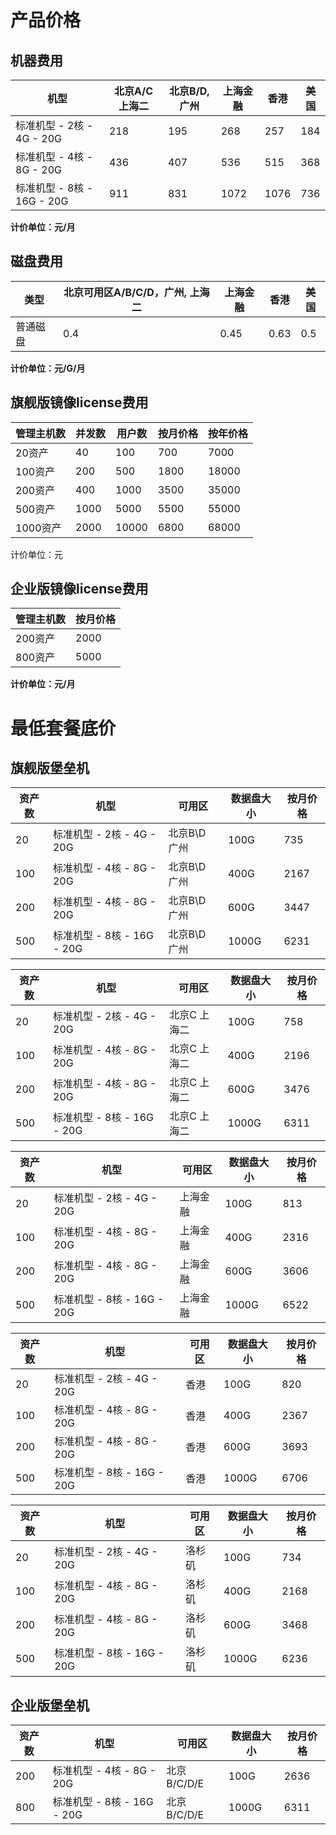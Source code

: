

# 产品价格

## 机器费用

| 机型                    | 北京A/C 上海二 | 北京B/D,广州 | 上海金融 | 香港   | 美国  |
| --------------------- | --------- | -------- | ---- | ---- | --- |
| 标准机型 - 2核 - 4G - 20G  | 218       | 195      | 268  | 257  | 184 |
| 标准机型 - 4核 - 8G - 20G  | 436       | 407      | 536  | 515  | 368 |
| 标准机型 - 8核 - 16G - 20G | 911       | 831      | 1072 | 1076 | 736 |

**计价单位：元/月**

## 磁盘费用

| 类型   | 北京可用区A/B/C/D，广州, 上海二 | 上海金融 | 香港   | 美国  |
| ---- | -------------------- | ---- | ---- | --- |
| 普通磁盘 | 0.4                  | 0.45 | 0.63 | 0.5 |

**计价单位：元/G/月**

## 旗舰版镜像license费用

| 管理主机数  | 并发数  | 用户数   | 按月价格 | 按年价格  |
| ------ | ---- | ----- | ---- | ----- |
| 20资产   | 40   | 100   | 700  | 7000  |
| 100资产  | 200  | 500   | 1800 | 18000 |
| 200资产  | 400  | 1000  | 3500 | 35000 |
| 500资产  | 1000 | 5000  | 5500 | 55000 |
| 1000资产 | 2000 | 10000 | 6800 | 68000 |

计价单位：元

## 企业版镜像license费用

| 管理主机数 | 按月价格 |
| ----- | ---- |
| 200资产 | 2000 |
| 800资产 | 5000 |

**计价单位：元/<wrap em>月</wrap>**

# 最低套餐底价

## 旗舰版堡垒机

| 资产数 | 机型                    | 可用区       | 数据盘大小 | 按月价格 |
| --- | --------------------- | --------- | ----- | ---- |
| 20  | 标准机型 - 2核 - 4G - 20G  | 北京B\\D 广州 | 100G  | 735  |
| 100 | 标准机型 - 4核 - 8G - 20G  | 北京B\\D 广州 | 400G  | 2167 |
| 200 | 标准机型 - 4核 - 8G - 20G  | 北京B\\D 广州 | 600G  | 3447 |
| 500 | 标准机型 - 8核 - 16G - 20G | 北京B\\D 广州 | 1000G | 6231 |

| 资产数 | 机型                    | 可用区     | 数据盘大小 | 按月价格 |
| --- | --------------------- | ------- | ----- | ---- |
| 20  | 标准机型 - 2核 - 4G - 20G  | 北京C 上海二 | 100G  | 758  |
| 100 | 标准机型 - 4核 - 8G - 20G  | 北京C 上海二 | 400G  | 2196 |
| 200 | 标准机型 - 4核 - 8G - 20G  | 北京C 上海二 | 600G  | 3476 |
| 500 | 标准机型 - 8核 - 16G - 20G | 北京C 上海二 | 1000G | 6311 |

| 资产数 | 机型                    | 可用区  | 数据盘大小 | 按月价格 |
| --- | --------------------- | ---- | ----- | ---- |
| 20  | 标准机型 - 2核 - 4G - 20G  | 上海金融 | 100G  | 813  |
| 100 | 标准机型 - 4核 - 8G - 20G  | 上海金融 | 400G  | 2316 |
| 200 | 标准机型 - 4核 - 8G - 20G  | 上海金融 | 600G  | 3606 |
| 500 | 标准机型 - 8核 - 16G - 20G | 上海金融 | 1000G | 6522 |

| 资产数 | 机型                    | 可用区 | 数据盘大小 | 按月价格 |
| --- | --------------------- | --- | ----- | ---- |
| 20  | 标准机型 - 2核 - 4G - 20G  | 香港  | 100G  | 820  |
| 100 | 标准机型 - 4核 - 8G - 20G  | 香港  | 400G  | 2367 |
| 200 | 标准机型 - 4核 - 8G - 20G  | 香港  | 600G  | 3693 |
| 500 | 标准机型 - 8核 - 16G - 20G | 香港  | 1000G | 6706 |

| 资产数 | 机型                    | 可用区 | 数据盘大小 | 按月价格 |
| --- | --------------------- | --- | ----- | ---- |
| 20  | 标准机型 - 2核 - 4G - 20G  | 洛杉矶 | 100G  | 734  |
| 100 | 标准机型 - 4核 - 8G - 20G  | 洛杉矶 | 400G  | 2168 |
| 200 | 标准机型 - 4核 - 8G - 20G  | 洛杉矶 | 600G  | 3468 |
| 500 | 标准机型 - 8核 - 16G - 20G | 洛杉矶 | 1000G | 6236 |

## 企业版堡垒机

| 资产数 | 机型                    | 可用区       | 数据盘大小 | 按月价格 |
| --- | --------------------- | --------- | ----- | ---- |
| 200 | 标准机型 - 4核 - 8G - 20G  | 北京B/C/D/E | 100G  | 2636 |
| 800 | 标准机型 - 8核 - 16G - 20G | 北京B/C/D/E | 1000G | 6311 |
